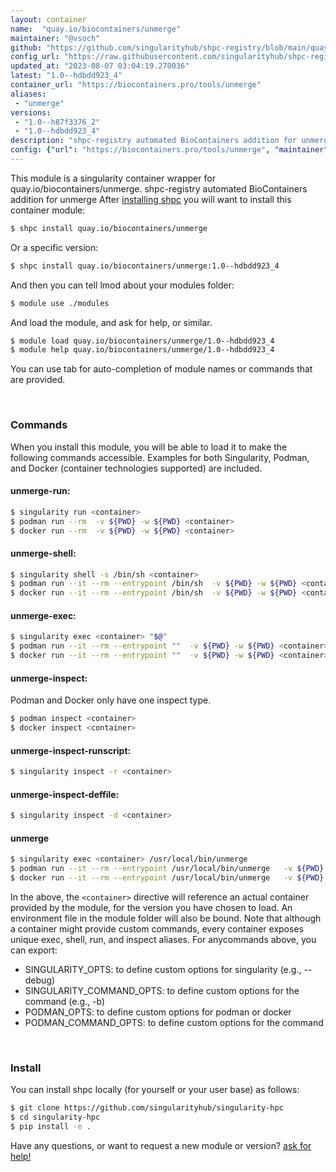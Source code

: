 ```yaml
---
layout: container
name:  "quay.io/biocontainers/unmerge"
maintainer: "@vsoch"
github: "https://github.com/singularityhub/shpc-registry/blob/main/quay.io/biocontainers/unmerge/container.yaml"
config_url: "https://raw.githubusercontent.com/singularityhub/shpc-registry/main/quay.io/biocontainers/unmerge/container.yaml"
updated_at: "2023-08-07 03:04:19.270036"
latest: "1.0--hdbdd923_4"
container_url: "https://biocontainers.pro/tools/unmerge"
aliases:
 - "unmerge"
versions:
 - "1.0--h87f3376_2"
 - "1.0--hdbdd923_4"
description: "shpc-registry automated BioContainers addition for unmerge"
config: {"url": "https://biocontainers.pro/tools/unmerge", "maintainer": "@vsoch", "description": "shpc-registry automated BioContainers addition for unmerge", "latest": {"1.0--hdbdd923_4": "sha256:e1341f4ff986f996d38d1d7f5d28f932cc81bb4867f7234e0779e6b83d3773c5"}, "tags": {"1.0--h87f3376_2": "sha256:46c2f61eb4dd82219959240b6f3b61692a5d57b1e28ec717e0cafd09dfa421e7", "1.0--hdbdd923_4": "sha256:e1341f4ff986f996d38d1d7f5d28f932cc81bb4867f7234e0779e6b83d3773c5"}, "docker": "quay.io/biocontainers/unmerge", "aliases": {"unmerge": "/usr/local/bin/unmerge"}}
---
```


This module is a singularity container wrapper for quay.io/biocontainers/unmerge.
shpc-registry automated BioContainers addition for unmerge
After [installing shpc](#install) you will want to install this container module:


```bash
$ shpc install quay.io/biocontainers/unmerge
```

Or a specific version:

```bash
$ shpc install quay.io/biocontainers/unmerge:1.0--hdbdd923_4
```

And then you can tell lmod about your modules folder:

```bash
$ module use ./modules
```

And load the module, and ask for help, or similar.

```bash
$ module load quay.io/biocontainers/unmerge/1.0--hdbdd923_4
$ module help quay.io/biocontainers/unmerge/1.0--hdbdd923_4
```

You can use tab for auto-completion of module names or commands that are provided.

<br>

### Commands

When you install this module, you will be able to load it to make the following commands accessible.
Examples for both Singularity, Podman, and Docker (container technologies supported) are included.

#### unmerge-run:

```bash
$ singularity run <container>
$ podman run --rm  -v ${PWD} -w ${PWD} <container>
$ docker run --rm  -v ${PWD} -w ${PWD} <container>
```

#### unmerge-shell:

```bash
$ singularity shell -s /bin/sh <container>
$ podman run --it --rm --entrypoint /bin/sh  -v ${PWD} -w ${PWD} <container>
$ docker run --it --rm --entrypoint /bin/sh  -v ${PWD} -w ${PWD} <container>
```

#### unmerge-exec:

```bash
$ singularity exec <container> "$@"
$ podman run --it --rm --entrypoint ""  -v ${PWD} -w ${PWD} <container> "$@"
$ docker run --it --rm --entrypoint ""  -v ${PWD} -w ${PWD} <container> "$@"
```

#### unmerge-inspect:

Podman and Docker only have one inspect type.

```bash
$ podman inspect <container>
$ docker inspect <container>
```

#### unmerge-inspect-runscript:

```bash
$ singularity inspect -r <container>
```

#### unmerge-inspect-deffile:

```bash
$ singularity inspect -d <container>
```


#### unmerge

```bash
$ singularity exec <container> /usr/local/bin/unmerge
$ podman run --it --rm --entrypoint /usr/local/bin/unmerge   -v ${PWD} -w ${PWD} <container> -c " $@"
$ docker run --it --rm --entrypoint /usr/local/bin/unmerge   -v ${PWD} -w ${PWD} <container> -c " $@"
```



In the above, the `<container>` directive will reference an actual container provided
by the module, for the version you have chosen to load. An environment file in the
module folder will also be bound. Note that although a container
might provide custom commands, every container exposes unique exec, shell, run, and
inspect aliases. For anycommands above, you can export:

 - SINGULARITY_OPTS: to define custom options for singularity (e.g., --debug)
 - SINGULARITY_COMMAND_OPTS: to define custom options for the command (e.g., -b)
 - PODMAN_OPTS: to define custom options for podman or docker
 - PODMAN_COMMAND_OPTS: to define custom options for the command

<br>

### Install

You can install shpc locally (for yourself or your user base) as follows:

```bash
$ git clone https://github.com/singularityhub/singularity-hpc
$ cd singularity-hpc
$ pip install -e .
```

Have any questions, or want to request a new module or version? [ask for help!](https://github.com/singularityhub/singularity-hpc/issues)